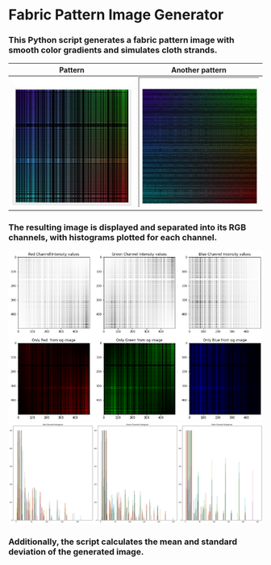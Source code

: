 # Fabric Pattern Image Generator

### This Python script generates a fabric pattern image with smooth color gradients and simulates cloth strands.

|                    Pattern                    |                 Another pattern                 |
| :-------------------------------------------: | :---------------------------------------------: |
| <img src="generated-pattern.jpg" width="300"> | <img src="generated-pattern-2.jpg" width="300"> |

### The resulting image is displayed and separated into its RGB channels, with histograms plotted for each channel.

  <img src="pattern-rgb-channels.png">
  <img src="histograms.png">

### Additionally, the script calculates the mean and standard deviation of the generated image.
